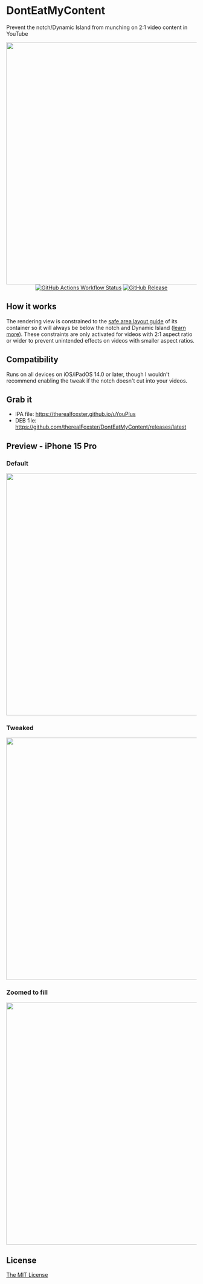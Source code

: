 # DontEatMyContent
Prevent the notch/Dynamic Island from munching on 2:1 video content in YouTube

<p align="center">
  <img src="https://github.com/therealFoxster/DontEatMyContent/assets/77606385/c6e7be92-a6a6-4b0c-be97-bf490385fea1" width="640">
  <br>
  <a href="https://github.com/therealFoxster/DontEatMyContent/actions"><img src="https://img.shields.io/github/actions/workflow/status/therealfoxster/donteatmycontent/build.yml" alt="GitHub Actions Workflow Status"></a>
  <a href="https://github.com/therealFoxster/DontEatMyContent/releases/latest"><img src="https://img.shields.io/github/v/release/therealfoxster/donteatmycontent" alt="GitHub Release"></a>
</p>


## How it works
The rendering view is constrained to the [safe area layout guide](https://developer.apple.com/documentation/uikit/uiview/2891102-safearealayoutguide?language=objc) of its container so it will always be below the notch and Dynamic Island ([learn more](https://developer.apple.com/documentation/uikit/uiview/positioning_content_relative_to_the_safe_area?language=objc)). These constraints are only activated for videos with 2:1 aspect ratio or wider to prevent unintended effects on videos with smaller aspect ratios. 

## Compatibility
Runs on all devices on iOS/iPadOS 14.0 or later, though I wouldn't recommend enabling the tweak if the notch doesn't cut into your videos.

## Grab it
- IPA file: https://therealfoxster.github.io/uYouPlus
- DEB file: https://github.com/therealFoxster/DontEatMyContent/releases/latest

## Preview - iPhone 15 Pro
### Default
<p align="center">
<img src="https://github.com/therealFoxster/DontEatMyContent/assets/77606385/9fb9de61-e199-431e-adc7-24c055e9f020" width="640">
</p>

### Tweaked
<p align="center">
<img src="https://github.com/therealFoxster/DontEatMyContent/assets/77606385/8bd720a5-554f-44ba-af5f-822d8557578a" width="640">
</p>

### Zoomed to fill
<p align="center">
<img src="https://github.com/therealFoxster/DontEatMyContent/assets/77606385/213bc8b9-0737-45ca-beaa-e8eae1081831" width="640">
</p>

## License
[The MIT License](LICENSE.md)
